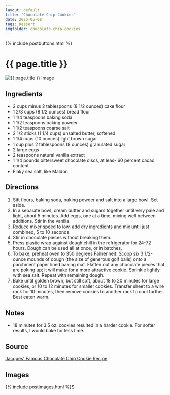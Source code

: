 ```yaml
---
layout: default
title: "Chocolate Chip Cookies"
date: 2025-05-08
tags: Dessert
imgfolder: chocolate-chip-cookies
---
```


{% include postbuttons.html %}
  
# {{ page.title }}  

<img class="recipe-img" src="{{ site.baseurl }}/assets/img/{{ page.imgfolder }}/1.jpg" alt="{{ page.title }} Image">

## Ingredients

- 2 cups minus 2 tablespoons (8 1/2 ounces) cake flour
- 1 2/3 cups (8 1/2 ounces) bread flour
- 1 1/4 teaspoons baking soda
- 1 1/2 teaspoons baking powder
- 1 1/2 teaspoons coarse salt
- 2 1/2 sticks (1 1/4 cups) unsalted butter, softened
- 1 1/4 cups (10 ounces) light brown sugar
- 1 cup plus 2 tablespoons (8 ounces) granulated sugar
- 2 large eggs
- 2 teaspoons natural vanilla extract
- 1 1/4 pounds bittersweet chocolate discs, at leas- 60 percent cacao content
- Flaky sea salt, like Maldon

## Directions

1. Sift flours, baking soda, baking powder and salt into a large bowl. Set aside.
2. In a separate bowl, cream butter and sugars together until very pale and light, about 5 minutes. Add eggs, one at a time, mixing well between additions. Stir in the vanilla.
3. Reduce mixer speed to low, add dry ingredients and mix until just combined, 5 to 10 seconds.
4. Stir in chocolate pieces without breaking them.
5. Press plastic wrap against dough chill in the refrigerator for 24-72 hours. Dough can be used all at once, or in batches.
6. To bake, preheat oven to 350 degrees Fahrenheit. Scoop six 3 1/2-ounce mounds of dough (the size of generous golf balls) onto a parchment paper lined baking mat. Flatten out any chocolate pieces that are poking up; it will make for a more attractive cookie. Sprinkle lightly with sea salt. Repeat with remaining dough.
7. Bake until golden brown, but still soft, about 18 to 20 minutes for large cookies, or 10 to 12 minutes for smaller cookies. Transfer sheet to a wire rack for 10 minutes, then remove cookies to another rack to cool further. Best eaten warm.

## Notes

- 18 minutes for 3.5 oz. cookies resulted in a harder cookie. For softer results, I would bake for less time.

## Source

[Jacques' Famous Chocolate Chip Cookie Recipe](https://mrchocolate.com/blogs/recipes/national-chocolate-chip-cookie-day)

## Images

{% include postimages.html %}S
